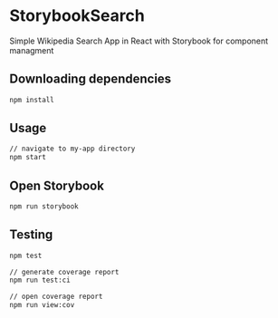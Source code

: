 # StorybookSearch

Simple Wikipedia Search App in React with Storybook for component managment

## Downloading dependencies
```bash
npm install
```

## Usage
```bash
// navigate to my-app directory
npm start
```

## Open Storybook
```bash
npm run storybook
```

## Testing
```bash
npm test

// generate coverage report
npm run test:ci

// open coverage report
npm run view:cov
```
